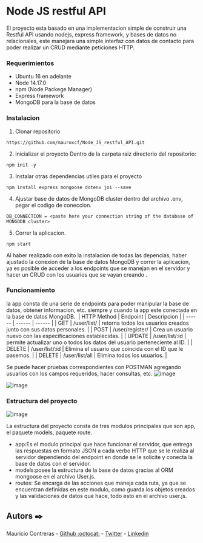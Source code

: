 # Node JS restful API

El proyecto esta basado en una implementacion simple de construir una Restful API usando nodejs, express framework, y bases de datos no relacionales, este manejara una simple interfaz con datos de contacto para poder realizar un CRUD mediante peticiones HTTP.


### Requerimientos

- Ubuntu 16 en adelante
- Node 14.17.0
- npm (Node Packege Manager)
- Express framework
- MongoDB para la base de datos

### Instalacion

1. Clonar repositorio
```
https://github.com/mauroxcf/Node_JS_restful_API.git
```
2. inicializar el proyecto
Dentro de la carpeta raiz directorio del repositorio:
```
npm init -y
```
3. Instalar otras dependencias utiles para el proyecto
```
npm install express mongoose dotenv joi --save
```
4. Ajustar base de datos de MongoDB cluster dentro del archivo .env, pegar el codigo de coneccion.
```
DB_CONNECTION = <paste here your connection string of the database of MONGODB cluster>
```
5. Correr la aplicacion.
```
npm start
```
Al haber realizado con exito la instalacion de todas las depencias, haber ajustado la conexion de la base de datos MongoDB y correr la aplicacion, ya es posible de acceder a los endpoints que se manejan en el servidor y hacer un CRUD con los usuarios que se vayan creando .

### Funcionamiento

la app consta de una serie de endpoints para poder manipular la base de datos, obtener informacion, etc. siempre y cuando la app este conectada en la base de datos MongoDB.
​
| HTTP Method | Endpoint | Descripcion |
| ------ | ------ | ------ |
| GET | /user/list/ | retorna todos los usuarios creados junto con sus datos personales. |
| POST | /user/register/ | Crea un usuario nuevo con las especificaciones establecidas. |
| UPDATE | /user/list/:id | permite actualizar uno o todos los datos del usuario perteneciente al ID. |
| DELETE | /user/list/:id | Elimina el usuario que coincida con el ID que le pasemos. |
| DELETE | /user/list/all | Elimina todos los usuarios. |
​


Se puede hacer pruebas correspondientes con POSTMAN agregando usuarios con los campos requeridos, hacer consultas, etc.
![image](https://user-images.githubusercontent.com/66022141/121633369-450f0380-ca48-11eb-9f91-d913a6e2b421.png)

![image](https://user-images.githubusercontent.com/66022141/121633846-2f4e0e00-ca49-11eb-9ca9-e3da7ca67acc.png)

### Estructura del proyecto
![image](https://user-images.githubusercontent.com/66022141/121634316-ee0a2e00-ca49-11eb-84cb-97bf468c1d3d.png)

La estructura del proyecto consta de tres modulos principales que son app, el paquete models, paquete route.
- app:Es el modulo principal que hace funcionar el servidor, que entrega las respuestas en formato JSON a cada verbo HTTP que se le realiza al servidor dependiendo del endpoint en donde se le solicite y conecta la base de datos con el servidor.
- models:posee la estructura de la base de datos gracias al ORM mongoose en el archivo User.js. 
- routes: Se encarga de las acciones que maneja cada ruta, ya que se encuentran definidas en este modulo, como guarda los objetos creados y las validaciones de datos que hace, todo esto en el archivo user.js.

## Autors ✒️
Mauricio Contreras - [Github :octocat:](https://github.com/mauroxcf) - [Twitter](https://twitter.com/MauroJCF) - [Linkedin](https://www.linkedin.com/in/mauricio-contrerasf/)
